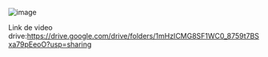 ![image](https://github.com/user-attachments/assets/de641466-493f-4926-a1d1-ddc23ecf2f8f)




Link de video drive:https://drive.google.com/drive/folders/1mHzICMG8SF1WC0_8759t7BSxa79pEeoO?usp=sharing
